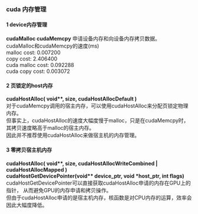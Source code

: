 ### cuda 内存管理

#### 1 device内存管理
**cudaMalloc cudaMemcpy**
申请设备内存和向设备内存拷贝数据。  
cudaMalloc和cudaMemcpy的速度(ms)  
malloc cost: 0.007200  
copy cost: 2.406400  
cuda malloc cost: 0.092288  
cuda copy cost: 0.003072  

#### 2 页锁定的host内存 
**cudaHostAlloc( void\*\*, size, cudaHostAllocDefault )**  
对于cudaMemcpy调用的宿主内存，可以使用cudaHostAlloc来分配页锁定物理内存。  
但事实上，cudaHostAlloc的速度大幅度慢于malloc，只是在cudaMemcpy时，
其拷贝速度略高于malloc的宿主内存。  
因此并不推荐使用cudaHostAlloc来做宿主机的内存管理。

#### 3 零拷贝宿主机内存 
**cudaHostAlloc( void\*\*, size, cudaHostAllocWriteCombined | cudaHostAllocMapped )**  
**cudaHostGetDevicePointer(void\*\* device_ptr, void \*host_ptr, int flags)**
cudaHostGetDevicePointer可以直接获取cudaHostAlloc申请的内存在GPU上的指针，
从而避免GPU的内存申请和拷贝操作。  
但由于cudaHostAlloc申请的是宿主机内存，核函数是对CPU内存的运算，效率会因此大幅度降低。

